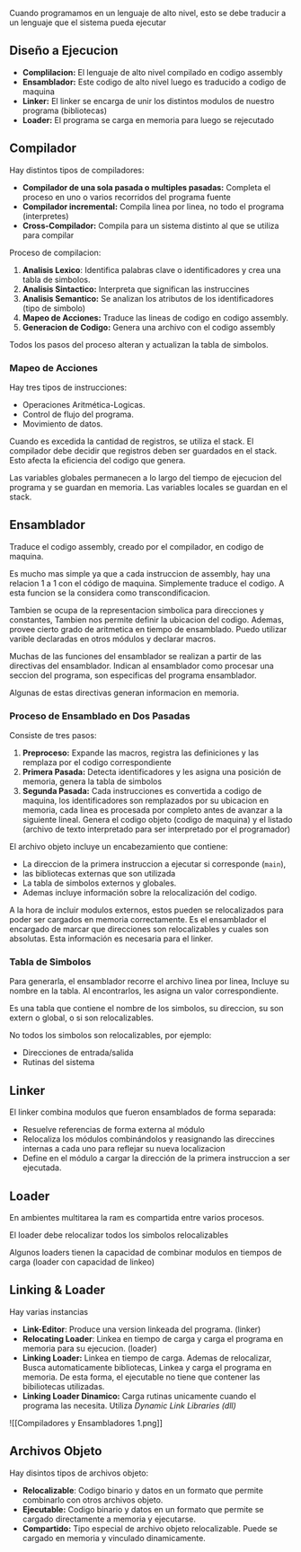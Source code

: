 Cuando programamos en un lenguaje de alto nivel, esto se debe traducir a un lenguaje que el sistema pueda ejecutar

## Diseño a Ejecucion

- **Complilacion:** El lenguaje de alto nivel compilado en codigo assembly
- **Ensamblador:** Este codigo de alto nivel luego es traducido a codigo de maquina
- **Linker:** El linker se encarga de unir los distintos modulos de nuestro programa (bibliotecas)
- **Loader:** El programa se carga en memoria para luego se rejecutado

## Compilador

Hay distintos tipos de compiladores:

- **Compilador de una sola pasada o multiples pasadas:** Completa el proceso en uno o varios recorridos del programa fuente
- **Compilador incremental:** Compila linea por linea, no todo el programa (interpretes)
- **Cross-Compilador:** Compila para un sistema distinto al que se utiliza para compilar

 Proceso de compilacion:

1. **Analisis Lexico**: Identifica palabras clave o identificadores y crea una tabla de simbolos.
2. **Analisis Sintactico:** Interpreta que significan las instruccines
3. **Analisis Semantico:** Se analizan los atributos de los identificadores (tipo de simbolo)
4. **Mapeo de Acciones:** Traduce las lineas de codigo en codigo assembly.
5. **Generacion de Codigo:** Genera una archivo con el codigo assembly

Todos los pasos del proceso alteran y actualizan la tabla de simbolos.

### Mapeo de Acciones

Hay tres tipos de instrucciones:

- Operaciones Aritmética-Logicas.
- Control de flujo del programa.
- Movimiento de datos.

Cuando es excedida la cantidad de registros, se utiliza el stack. El compilador debe decidir que registros deben ser guardados en el stack. Esto afecta la eficiencia del codigo que genera.

Las variables globales permanecen a lo largo del tiempo de ejecucion del programa y se guardan en memoria. Las variables locales se guardan en el stack.

## Ensamblador

Traduce el codigo assembly, creado por el compilador, en codigo de maquina.

Es mucho mas simple ya que a cada instruccion de assembly, hay una relacion 1 a 1 con el código de maquina. Simplemente traduce el codigo. A esta funcion se la considera como transcondificacion.

Tambien se ocupa de la representacion simbolica para direcciones y constantes, Tambien nos permite definir la ubicacion del codigo. Ademas, provee cierto grado de aritmetica en tiempo de ensamblado. Puedo utilizar varible declaradas en otros módulos y declarar macros.

Muchas de las funciones del ensamblador se realizan a partir de las directivas del ensamblador. Indican al ensamblador como procesar una seccion del programa, son especificas del programa ensamblador.

Algunas de estas directivas generan informacion en memoria.

### Proceso de Ensamblado en Dos Pasadas

Consiste de tres pasos:

1. **Preproceso:** Expande las macros, registra las definiciones y las remplaza por el codigo correspondiente
2. **Primera Pasada:** Detecta identificadores y les asigna una posición de memoria, genera la tabla de simbolos
3. **Segunda Pasada:** Cada instrucciones es convertida a codigo de maquina, los identificadores son remplazados por su ubicacion en memoria, cada linea es procesada por completo antes de avanzar a la siguiente lineal. Genera el codigo objeto (codigo de maquina) y el listado (archivo de texto interpretado para ser interpretado por el programador)

El archivo objeto incluye un encabezamiento que contiene:

- La direccion de la primera instruccion a ejecutar si corresponde (`main`),
- las bibliotecas externas que son utilizada
- La tabla de simbolos externos y globales.
- Ademas incluye información sobre la relocalización del codigo.

A la hora de incluir modulos externos, estos pueden se relocalizados para poder ser cargados en memoria correctamente. Es el ensamblador el encargado de marcar que direcciones son relocalizables y cuales son absolutas. Esta información es necesaria para el linker.

### Tabla de Simbolos

Para generarla, el ensamblador recorre el archivo linea por linea, Incluye su nombre en la tabla. Al encontrarlos, les asigna un valor correspondiente.

Es una tabla que contiene el nombre de los simbolos, su direccion, su son extern o global, o si son relocalizables.

No todos los simbolos son relocalizables, por ejemplo:

- Direcciones de entrada/salida
- Rutinas del sistema

## Linker

El linker combina modulos que fueron ensamblados de forma separada:

- Resuelve referencias de forma externa al módulo
- Relocaliza los módulos combinándolos y reasignando las direccines internas a cada uno para reflejar su nueva localizacion
- Define en el módulo a cargar la dirección de la primera instruccion a ser ejecutada.

## Loader

En ambientes multitarea la ram es compartida entre varios procesos.

El loader debe relocalizar todos los simbolos relocalizables

Algunos loaders tienen la capacidad de combinar modulos en tiempos de carga (loader con capacidad de linkeo)

## Linking & Loader

Hay varias instancias

- **Link-Editor**: Produce una version linkeada del programa. (linker)
- **Relocating Loader**: Linkea en tiempo de carga y carga el programa en memoria para su ejecucion. (loader)
- **Linking Loader:** Linkea en tiempo de carga. Ademas de relocalizar, Busca automaticamente bibliotecas, Linkea y carga el programa en memoria. De esta forma, el ejecutable no tiene que contener las bibiliotecas utilizadas.
- **Linking Loader Dinamico:** Carga rutinas unicamente cuando el programa las necesita. Utiliza *Dynamic Link Libraries (dll)*

![[Compiladores y Ensambladores 1.png]]

## Archivos Objeto

Hay disintos tipos de archivos objeto:

- **Relocalizable**: Codigo binario y datos en un formato que permite combinarlo con otros archivos objeto.
- **Ejecutable:** Codigo binario y datos en un formato que permite se cargado directamente a memoria y ejecutarse.
- **Compartido:** Tipo especial de archivo objeto relocalizable. Puede se cargado en memoria y vinculado dinamicamente.

